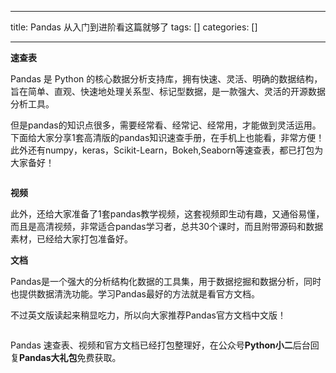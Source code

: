 
--- 
title:  Pandas 从入门到进阶看这篇就够了 
tags: []
categories: [] 

---
**速查表**

Pandas 是 Python 的核心数据分析支持库，拥有快速、灵活、明确的数据结构，旨在简单、直观、快速地处理关系型、标记型数据，是一款强大、灵活的开源数据分析工具。

但是pandas的知识点很多，需要经常看、经常记、经常用，才能做到灵活运用。下面给大家分享1套高清版的pandas知识速查手册，在手机上也能看，非常方便！此外还有numpy，keras，Scikit-Learn，Bokeh,Seaborn等速查表，都已打包为大家备好！

<img alt="" src="https://img-blog.csdnimg.cn/img_convert/5d99a33dc89e463bfb8417f6e34c6eaa.png">

**视频**

此外，还给大家准备了1套pandas教学视频，这套视频即生动有趣，又通俗易懂，而且是高清视频，非常适合pandas学习者，总共30个课时，而且附带源码和数据素材，已经给大家打包准备好。

**文档**

Pandas是一个强大的分析结构化数据的工具集，用于数据挖掘和数据分析，同时也提供数据清洗功能。学习Pandas最好的方法就是看官方文档。

不过英文版读起来稍显吃力，所以向大家推荐Pandas官方文档中文版！

<img alt="" src="https://img-blog.csdnimg.cn/img_convert/42591c4f13ea0370604764ce9171a388.png">

Pandas 速查表、视频和官方文档已经打包整理好，在公众号**Python小二**后台回复**Pandas大礼包**免费获取。
